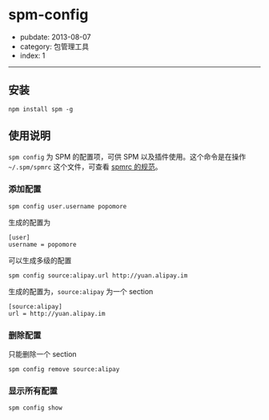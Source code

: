 # spm-config

- pubdate: 2013-08-07
- category: 包管理工具
- index: 1

-----------

## 安装

```
npm install spm -g
```

## 使用说明

`spm config` 为 SPM 的配置项，可供 SPM 以及插件使用。这个命令是在操作 `~/.spm/spmrc` 这个文件，可查看 [spmrc 的规范](/doc/spmrc)。

### 添加配置

```
spm config user.username popomore
```

生成的配置为

```
[user]
username = popomore
```

可以生成多级的配置

```
spm config source:alipay.url http://yuan.alipay.im
```

生成的配置为，`source:alipay` 为一个 section

```
[source:alipay]
url = http://yuan.alipay.im
```

### 删除配置

只能删除一个 section

```
spm config remove source:alipay
```

### 显示所有配置

```
spm config show
```

